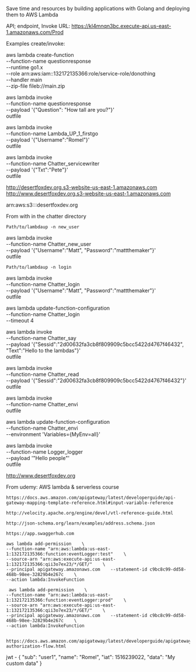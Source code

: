 Save time and resources by building applications with Golang and deploying them to AWS Lambda

API; endpoint, Invoke URL: https://kl4mnqn3bc.execute-api.us-east-1.amazonaws.com/Prod

Examples create/invoke:

aws lambda create-function \
--function-name questionresponse \
--runtime go1.x \
--role arn:aws:iam::132172135366:role/service-role/donothing \
--handler main \
--zip-file fileb://main.zip

aws lambda invoke \
--function-name questionresponse \
--payload '{"Question": "How tall are you?"}' \
outfile


aws lambda invoke \
--function-name Lambda_UP_1_firstgo \
--payload '{"Username":"Romel"}' \
outfile

aws lambda invoke \
--function-name Chatter_servicewriter \
--payload '{"Txt":"Pete"}' \
outfile

http://desertfoxdev.org.s3-website-us-east-1.amazonaws.com
http://www.desertfoxdev.org.s3-website-us-east-1.amazonaws.com

arn:aws:s3:::desertfoxdev.org



From with in the chatter directory
    
    Path/to/lambdaup -n new_user

aws lambda invoke \
--function-name Chatter_new_user \
--payload '{"Username":"Matt", "Password":"mattthemaker"}' \
outfile


    Path/to/lambdaup -n login

aws lambda invoke \
--function-name Chatter_login \
--payload '{"Username":"Matt", "Password":"mattthemaker"}' \
outfile

aws lambda update-function-configuration \
--function-name  Chatter_login \
--timeout 4


aws lambda invoke \
--function-name Chatter_say \
--payload '{"Sessid":"2d00632fa3cb8f809909c5bcc5422d4767f46432", "Text":"Hello to the lambdas"}' \
outfile

aws lambda invoke \
--function-name Chatter_read \
--payload '{"Sessid":"2d00632fa3cb8f809909c5bcc5422d4767f46432"}' \
outfile


aws lambda invoke \
--function-name Chatter_envi \
outfile

aws lambda update-function-configuration \
--function-name Chatter_envi \
--environment 'Variables={MyEnv=all}'

aws lambda invoke \
--function-name Logger_logger \
--payload '"Hello people"' \
outfile

http://www.desertfoxdev.org


From udemy:  AWS lambda & serverless course

    https://docs.aws.amazon.com/apigateway/latest/developerguide/api-gateway-mapping-template-reference.html#input-variable-reference

    http://velocity.apache.org/engine/devel/vtl-reference-guide.html

    http://json-schema.org/learn/examples/address.schema.json

    https://app.swaggerhub.com

    aws lambda add-permission    \
    --function-name "arn:aws:lambda:us-east-1:132172135366:function:eventLogger:test"    \
    --source-arn "arn:aws:execute-api:us-east-1:132172135366:qii3o7ex23/*/GET/"    \
    --principal apigateway.amazonaws.com    --statement-id c9bc8c99-dd58-468b-98ee-32829b4e267c    \
    --action lambda:InvokeFunction

     aws lambda add-permission    \
    --function-name "arn:aws:lambda:us-east-1:132172135366:function:eventLogger:prod"    \
    --source-arn "arn:aws:execute-api:us-east-1:132172135366:qii3o7ex23/*/GET/"    \
    --principal apigateway.amazonaws.com    --statement-id c9bc8c99-dd58-468b-98ee-32829b4e267c    \
    --action lambda:InvokeFunction


    https://docs.aws.amazon.com/apigateway/latest/developerguide/apigateway-authorization-flow.html



jwt - {
  "sub": "user1",
  "name": "Romel",
  "iat": 1516239022,
  "data": "My custom data"
}